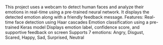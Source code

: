 This project uses a webcam to detect human faces and analyze their emotions in real-time using a pre-trained neural network. It displays the detected emotion along with a friendly feedback message.
Features:
Real-time face detection using Haar cascades
Emotion classification using a pre-trained Keras model
Displays emotion label, confidence score, and supportive feedback on screen
Supports 7 emotions: Angry, Disgust, Scared, Happy, Sad, Surprised, Neutral


